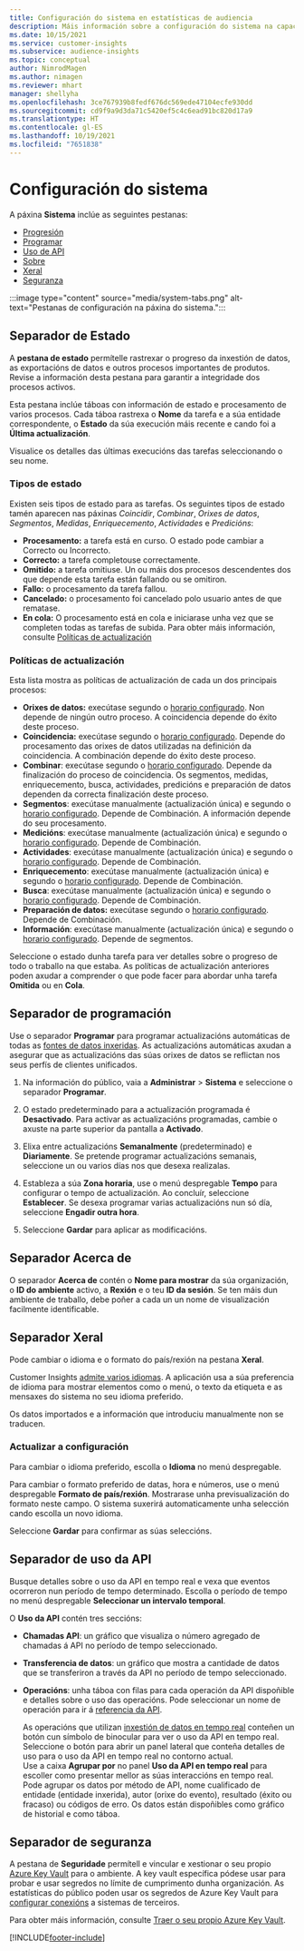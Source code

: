 ```yaml
---
title: Configuración do sistema en estatísticas de audiencia
description: Máis información sobre a configuración do sistema na capacidade de información do público de Dynamics 365 Customer Insights.
ms.date: 10/15/2021
ms.service: customer-insights
ms.subservice: audience-insights
ms.topic: conceptual
author: NimrodMagen
ms.author: nimagen
ms.reviewer: mhart
manager: shellyha
ms.openlocfilehash: 3ce767939b8fedf676dc569ede47104ecfe930dd
ms.sourcegitcommit: cd9f9a9d3da71c5420ef5c4c6ead91bc820d17a9
ms.translationtype: HT
ms.contentlocale: gl-ES
ms.lasthandoff: 10/19/2021
ms.locfileid: "7651838"
---
```

# <a name="system-configuration"></a>Configuración do sistema

A páxina **Sistema** inclúe as seguintes pestanas:
- [Progresión](#status-tab)
- [Programar](#schedule-tab)
- [Uso de API](#api-usage-tab)
- [Sobre](#about-tab)
- [Xeral](#general-tab)
- [Seguranza](#security-tab)

:::image type="content" source="media/system-tabs.png" alt-text="Pestanas de configuración na páxina do sistema.":::

## <a name="status-tab"></a>Separador de Estado

A **pestana de estado** permítelle rastrexar o progreso da inxestión de datos, as exportacións de datos e outros procesos importantes de produtos. Revise a información desta pestana para garantir a integridade dos procesos activos.

Esta pestana inclúe táboas con información de estado e procesamento de varios procesos. Cada táboa rastrexa o **Nome** da tarefa e a súa entidade correspondente, o **Estado** da súa execución máis recente e cando foi a **Última actualización**.

Visualice os detalles das últimas execucións das tarefas seleccionando o seu nome.

### <a name="status-types"></a>Tipos de estado

Existen seis tipos de estado para as tarefas. Os seguintes tipos de estado tamén aparecen nas páxinas *Coincidir*, *Combinar*, *Orixes de datos*, *Segmentos*, *Medidas*, *Enriquecemento*, *Actividades* e *Predicións*:

- **Procesamento:** a tarefa está en curso. O estado pode cambiar a Correcto ou Incorrecto.
- **Correcto:** a tarefa completouse correctamente.
- **Omitido:** a tarefa omitiuse. Un ou máis dos procesos descendentes dos que depende esta tarefa están fallando ou se omitiron.
- **Fallo:** o procesamento da tarefa fallou.
- **Cancelado:** o procesamento foi cancelado polo usuario antes de que rematase.
- **En cola:** O procesamento está en cola e iniciarase unha vez que se completen todas as tarefas de subida. Para obter máis información, consulte [Políticas de actualización](#refresh-policies)

### <a name="refresh-policies"></a>Políticas de actualización

Esta lista mostra as políticas de actualización de cada un dos principais procesos:

- **Orixes de datos:** execútase segundo o [horario configurado](#schedule-tab). Non depende de ningún outro proceso. A coincidencia depende do éxito deste proceso.
- **Coincidencia:** execútase segundo o [horario configurado](#schedule-tab). Depende do procesamento das orixes de datos utilizadas na definición da coincidencia. A combinación depende do éxito deste proceso.
- **Combinar**: execútase segundo o [horario configurado](#schedule-tab). Depende da finalización do proceso de coincidencia. Os segmentos, medidas, enriquecemento, busca, actividades, predicións e preparación de datos dependen da correcta finalización deste proceso.
- **Segmentos**: execútase manualmente (actualización única) e segundo o [horario configurado](#schedule-tab). Depende de Combinación. A información depende do seu procesamento.
- **Medicións**: execútase manualmente (actualización única) e segundo o [horario configurado](#schedule-tab). Depende de Combinación.
- **Actividades**: execútase manualmente (actualización única) e segundo o [horario configurado](#schedule-tab). Depende de Combinación.
- **Enriquecemento**: execútase manualmente (actualización única) e segundo o [horario configurado](#schedule-tab). Depende de Combinación.
- **Busca**: execútase manualmente (actualización única) e segundo o [horario configurado](#schedule-tab). Depende de Combinación.
- **Preparación de datos:** execútase segundo o [horario configurado](#schedule-tab). Depende de Combinación.
- **Información**: execútase manualmente (actualización única) e segundo o [horario configurado](#schedule-tab). Depende de segmentos.

Seleccione o estado dunha tarefa para ver detalles sobre o progreso de todo o traballo na que estaba. As políticas de actualización anteriores poden axudar a comprender o que pode facer para abordar unha tarefa **Omitida** ou en **Cola**.

## <a name="schedule-tab"></a>Separador de programación

Use o separador **Programar** para programar actualizacións automáticas de todas as [fontes de datos inxeridas](data-sources.md). As actualizacións automáticas axudan a asegurar que as actualizacións das súas orixes de datos se reflictan nos seus perfís de clientes unificados.

1. Na información do público, vaia a **Administrar** > **Sistema** e seleccione o separador **Programar**.

2. O estado predeterminado para a actualización programada é **Desactivado**. Para activar as actualizacións programadas, cambie o axuste na parte superior da pantalla a **Activado**.

3. Elixa entre actualizacións **Semanalmente** (predeterminado) e **Diariamente**. Se pretende programar actualizacións semanais, seleccione un ou varios días nos que desexa realizalas.

4. Estableza a súa **Zona horaria**, use o menú despregable **Tempo** para configurar o tempo de actualización. Ao concluír, seleccione **Establecer**. Se desexa programar varias actualizacións nun só día, seleccione **Engadir outra hora**.

5. Seleccione **Gardar** para aplicar as modificacións.

## <a name="about-tab"></a>Separador Acerca de

O separador **Acerca de** contén o **Nome para mostrar** da súa organización, o **ID do ambiente** activo, a **Rexión** e o teu **ID da sesión**. Se ten máis dun ambiente de traballo, debe poñer a cada un un nome de visualización facilmente identificable.

## <a name="general-tab"></a>Separador Xeral

Pode cambiar o idioma e o formato do país/rexión na pestana **Xeral**.

Customer Insights [admite varios idiomas](/dynamics365/get-started/availability). A aplicación usa a súa preferencia de idioma para mostrar elementos como o menú, o texto da etiqueta e as mensaxes do sistema no seu idioma preferido.

Os datos importados e a información que introduciu manualmente non se traducen.

### <a name="update-the-settings"></a>Actualizar a configuración

Para cambiar o idioma preferido, escolla o **Idioma** no menú despregable.

Para cambiar o formato preferido de datas, hora e números, use o menú despregable **Formato de país/rexión**. Mostrarase unha previsualización do formato neste campo. O sistema suxerirá automaticamente unha selección cando escolla un novo idioma.

Seleccione **Gardar** para confirmar as súas seleccións.

## <a name="api-usage-tab"></a>Separador de uso da API

Busque detalles sobre o uso da API en tempo real e vexa que eventos ocorreron nun período de tempo determinado. Escolla o período de tempo no menú despregable **Seleccionar un intervalo temporal**. 

O **Uso da API** contén tres seccións: 
- **Chamadas API**: un gráfico que visualiza o número agregado de chamadas á API no período de tempo seleccionado.

- **Transferencia de datos**: un gráfico que mostra a cantidade de datos que se transferiron a través da API no período de tempo seleccionado.

-  **Operacións**: unha táboa con filas para cada operación da API dispoñible e detalles sobre o uso das operacións. Pode seleccionar un nome de operación para ir á [referencia da API](https://developer.ci.ai.dynamics.com/api-details#api=CustomerInsights&operation=Get-all-instances).

   As operacións que utilizan [inxestión de datos en tempo real](real-time-data-ingestion.md) conteñen un botón cun símbolo de binocular para ver o uso da API en tempo real. Seleccione o botón para abrir un panel lateral que conteña detalles de uso para o uso da API en tempo real no contorno actual.   
   Use a caixa **Agrupar por** no panel **Uso da API en tempo real** para escoller como presentar mellor as súas interaccións en tempo real. Pode agrupar os datos por método de API, nome cualificado de entidade (entidade inxerida), autor (orixe do evento), resultado (éxito ou fracaso) ou códigos de erro. Os datos están dispoñibles como gráfico de historial e como táboa.

## <a name="security-tab"></a>Separador de seguranza

A pestana de **Seguridade** permítell e vincular e xestionar o seu propio [Azure Key Vault](/azure/key-vault/general/basic-concepts) para o ambiente.
A key vault específica pódese usar para probar e usar segredos no límite de cumprimento dunha organización. As estatísticas do público poden usar os segredos de Azure Key Vault para [configurar conexións](connections.md) a sistemas de terceiros.

Para obter máis información, consulte [Traer o seu propio Azure Key Vault](use-azure-key-vault.md).


[!INCLUDE[footer-include](../includes/footer-banner.md)]